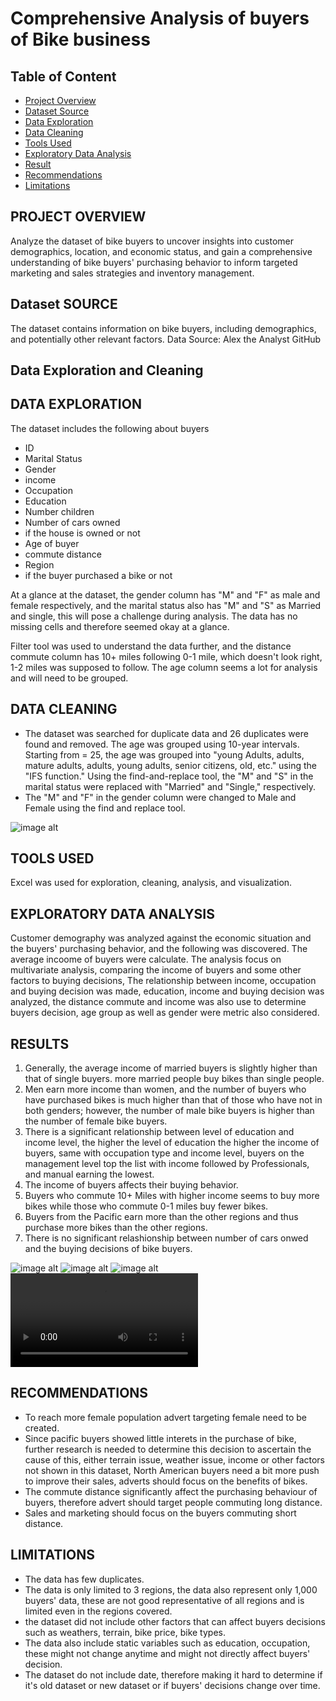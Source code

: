 # Comprehensive Analysis of buyers of Bike business

## Table of Content 
- [Project Overview](#project-overview)
- [Dataset Source](#dataset-source)
- [Data Exploration](#data-exploration)
- [Data Cleaning](#data-cleaning)
- [Tools Used](#tools-used)
- [Exploratory Data Analysis](#exploratory-data-analysis)
- [Result](#result)
- [Recommendations](#recommendations)
- [Limitations](#limitations)


## PROJECT OVERVIEW 

Analyze the dataset of bike buyers to uncover insights into customer demographics, location, and economic status, and gain a comprehensive understanding of bike buyers' purchasing behavior to inform targeted marketing and sales strategies and inventory management.


## Dataset SOURCE
The dataset contains information on bike buyers, including demographics, and potentially other relevant factors.
Data Source: Alex the Analyst GitHub


 ## Data Exploration and Cleaning

 ## DATA EXPLORATION 
 The dataset includes the following about buyers
 - ID
 - Marital Status
 - Gender
 - income
 - Occupation
 - Education
 - Number children
 - Number of cars owned
 - if the house is owned or not
 - Age of buyer
 - commute distance
 - Region
 - if the buyer purchased a bike or not

At a glance at the dataset, the gender column has "M" and "F" as male and female respectively, and the marital status also has "M" and "S" as Married and single, this will pose a challenge during analysis.
The data has no missing cells and therefore seemed okay at a glance.

Filter tool was used to understand the data further, and the distance commute column has 10+ miles following 0-1 mile, which doesn't look right, 1-2 miles was supposed to follow.
The age column seems a lot for analysis and will need to be grouped.

## DATA CLEANING
- The dataset was searched for duplicate data and 26 duplicates were found and removed.
The age was grouped using 10-year intervals. Starting from = 25, the age was grouped into "young Adults, adults, mature adults, adults, young adults, senior citizens, old, etc." using the "IFS function."
Using the find-and-replace tool, the "M" and "S" in the marital status were replaced with "Married" and "Single," respectively.
- The "M" and "F" in the gender column were changed to Male and Female using the find and replace tool.

![image alt](https://github.com/BolanleAdedeji/-Sales-Analysis-of-a-Bike-Retail-Business/blob/main/Cleaned%20Bike%20data.png) 

## TOOLS USED
Excel was used for exploration, cleaning, analysis, and visualization.

## EXPLORATORY DATA ANALYSIS 
Customer demography was analyzed against the economic situation and the buyers' purchasing behavior, and the following was discovered.
The average incoome of buyers were calculate.
The analysis focus on multivariate analysis, comparing the income of buyers and some other factors to buying decisions,
The relationship between income, occupation and buying decision was made, education, income and buying decision was analyzed, the distance commute and income was also use to determine buyers decision, age group as well as gender were metric also considered.

## RESULTS

1. Generally, the average income of married buyers is slightly higher than that of single buyers. more married people buy bikes than single people.
2. Men earn more income than women, and the number of buyers who have purchased bikes is much higher than that of those who have not in both genders; however, the number of male bike buyers is higher than the number of female bike buyers.
3. There is a significant relationship between level of education and income level, the higher the level of education the higher the income of buyers, same with occupation type and income level, buyers on the management level top the list with income followed by Professionals, and manual earning the lowest.
4. The income of buyers affects their buying behavior.
5. Buyers who commute 10+ Miles with higher income seems to buy more bikes while those who commute 0-1 miles buy fewer bikes.
6. Buyers from the Pacific earn more than the other regions and thus purchase more bikes than the other regions.
7. There is no significant relashionship between number of cars onwed and the buying decisions of bike buyers.
  
![image alt](https://github.com/BolanleAdedeji/-Sales-Analysis-of-a-Bike-Retail-Business/blob/main/EDA.png)
![image alt](https://github.com/BolanleAdedeji/-Sales-Analysis-of-a-Bike-Retail-Business/blob/main/EDA1.png) 
![image alt](https://github.com/BolanleAdedeji/-Sales-Analysis-of-a-Bike-Retail-Business/blob/main/Bike%20sales%20dashboard.png)
![image alt](https://github.com/BolanleAdedeji/-Sales-Analysis-of-a-Bike-Retail-Business/blob/main/Bike%20buyers%20behaviour%20-%20Made%20with%20Clipchamp.mp4)

## RECOMMENDATIONS
- To reach more female population advert targeting female need to be created.
- Since pacific buyers showed little interets in the purchase of bike, further research is needed to determine this decision to ascertain the cause of this, either terrain issue, weather issue, income or other factors not shown in this dataset, North American buyers need a bit more push to improve their sales, adverts should focus on the benefits of bikes.
- The commute distance significantly affect the purchasing behaviour of buyers, therefore advert should target people commuting long distance.
- Sales and marketing should focus on the buyers commuting short distance.

## LIMITATIONS
- The data has few duplicates.
- The data is only limited to 3 regions, the data also represent only 1,000 buyers' data, these are not good representative of all regions and is limited even in the regions covered.
- the dataset did not include other factors that can affect buyers decisions such as weathers, terrain, bike price, bike types.
- The data also include static variables such as education, occupation, these might not change anytime and might not directly affect buyers' decision.
- The dataset do not include date, therefore making it hard to determine if it's old dataset or new dataset or if buyers' decisions change over time.
